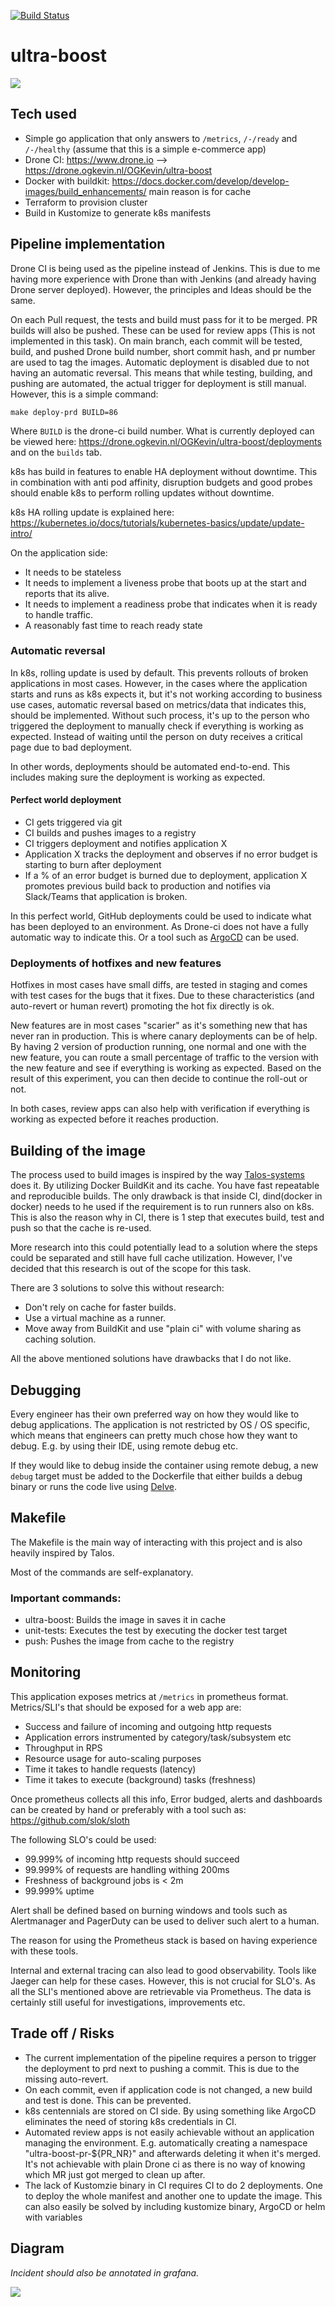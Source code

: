[![Build Status](https://drone.ogkevin.nl/api/badges/OGKevin/ultra-boost/status.svg?ref=refs/heads/main)](https://drone.ogkevin.nl/OGKevin/ultra-boost)

# ultra-boost

![](https://www.nicekicks.com/files/2017/04/image2-3.jpg)

## Tech used

* Simple go application that only answers to `/metrics`, 
  `/-/ready` and `/-/healthy` (assume that this is a simple e-commerce app)
* Drone CI: https://www.drone.io --> https://drone.ogkevin.nl/OGKevin/ultra-boost
* Docker with buildkit: https://docs.docker.com/develop/develop-images/build_enhancements/ main reason is for cache
* Terraform to provision cluster
* Build in Kustomize to generate k8s manifests

## Pipeline implementation

Drone CI is being used as the pipeline instead of Jenkins. This is due to me having more
experience with Drone than with Jenkins (and already having Drone server deployed). 
However, the principles and Ideas should be the same.

On each Pull request, the tests and build must pass for it to be merged.
PR builds will also be pushed. These can be used for review apps (This is not 
implemented in this task).
On main branch, each commit will be tested, build, and pushed
Drone build number, short commit hash, and pr number are used to tag the images.
Automatic deployment is disabled due to not having an automatic reversal.
This means that while testing, building, and pushing are automated,
the actual trigger for deployment is still manual.
However, this is a simple command:

```
make deploy-prd BUILD=86
```

Where `BUILD` is the drone-ci build number. What is currently deployed can be viewed
here: https://drone.ogkevin.nl/OGKevin/ultra-boost/deployments and on the `builds` tab.

k8s has build in features to enable HA deployment without downtime.
This in combination with anti pod affinity, disruption budgets and good probes
should enable k8s to perform rolling updates without downtime.

k8s HA rolling update is explained here: https://kubernetes.io/docs/tutorials/kubernetes-basics/update/update-intro/

On the application side:
* It needs to be stateless
* It needs to implement a liveness probe that boots up at the start and reports that its alive.
* It needs to implement a readiness probe that indicates when it is ready to handle traffic.
* A reasonably fast time to reach ready state

### Automatic reversal

In k8s, rolling update is used by default. This prevents rollouts of broken applications in most cases.
However, in the cases where the application starts and runs as k8s expects it, but it's not working
according to business use cases, automatic reversal based on metrics/data that indicates this, should be implemented.
Without such process, it's up to the person who triggered the deployment to manually check if everything
is working as expected. Instead of waiting until the person on duty receives a critical page due to bad deployment.

In other words, deployments should be automated end-to-end. This includes making sure the deployment is working as
expected.

#### Perfect world deployment

* CI gets triggered via git
* CI builds and pushes images to a registry
* CI triggers deployment and notifies application X
* Application X tracks the deployment and observes if no error budget is starting to burn after deployment
* If a % of an error budget is burned due to deployment, application X promotes previous build back to production
  and notifies via Slack/Teams that application is broken.

In this perfect world, GitHub deployments could be used to indicate what has been deployed to an environment.
As Drone-ci does not have a fully automatic way to indicate this. Or a tool such as
[ArgoCD](https://argoproj.github.io/argo-cd/) can be used.

### Deployments of hotfixes and new features

Hotfixes in most cases have small diffs, are tested in staging and comes with test cases for the bugs that it fixes.
Due to these characteristics (and auto-revert or human revert) promoting the hot fix directly is ok.

New features are in most cases "scarier" as it's something new that has never ran in production. This is where
canary deployments can be of help. By having 2 version of production running, one normal and one with the new feature,
you can route a small percentage of traffic to the version with the new feature and see if everything is
working as expected. Based on the result of this experiment, you can then decide to continue the roll-out or not.

In both cases, review apps can also help with verification if everything is working as expected
before it reaches production.

## Building of the image

The process used to build images is inspired by the way [Talos-systems](https://github.com/talos-systems/talos) does it.
By utilizing Docker BuildKit and its cache. You have fast repeatable and reproducible builds.
The only drawback is that inside CI, dind(docker in docker) needs to he used if the requirement is to run runners also
on k8s.
This is also the reason why in CI, there is 1 step that executes build, test and push so that the cache is re-used.

More research into this could potentially lead to a solution where the steps
could be separated and still have full cache utilization.
However, I've decided that this research is out of the scope for this task.

There are 3 solutions to solve this without research:
* Don't rely on cache for faster builds.
* Use a virtual machine as a runner.
* Move away from BuildKit and use "plain ci" with volume sharing as caching solution.

All the above mentioned solutions have drawbacks that I do not like.

## Debugging

Every engineer has their own preferred way on how they would like to debug applications. The application is
not restricted by OS / OS specific, which means that engineers can pretty much chose how they want to debug.
E.g. by using their IDE, using remote debug etc.

If they would like to debug inside the container using remote debug, a new `debug` target must be added to
the Dockerfile that either builds a debug binary or runs the code live using [Delve](https://github.com/go-delve/delve).

## Makefile

The Makefile is the main way of interacting with this project and is also heavily inspired by Talos.

Most of the commands are self-explanatory.

### Important commands:

* ultra-boost: Builds the image in saves it in cache
* unit-tests: Executes the test by executing the docker test target
* push: Pushes the image from cache to the registry

## Monitoring

This application exposes metrics at `/metrics` in prometheus format. Metrics/SLI's that
should be exposed for a web app are:
* Success and failure of incoming and outgoing http requests
* Application errors instrumented by category/task/subsystem etc
* Throughput in RPS
* Resource usage for auto-scaling purposes
* Time it takes to handle requests (latency)
* Time it takes to execute (background) tasks (freshness)

Once prometheus collects all this info, Error budged, alerts and dashboards can be
created by hand or preferably with a tool such as: https://github.com/slok/sloth

The following SLO's could be used:
* 99.999% of incoming http requests should succeed
* 99.999% of requests are handling withing 200ms
* Freshness of background jobs is < 2m
* 99.999% uptime

Alert shall be defined based on burning windows and tools such as
Alertmanager and PagerDuty can be used to deliver such alert to a human.

The reason for using the Prometheus stack is based on having experience with
these tools.

Internal and external tracing can also lead to good observability. Tools like
Jaeger can help for these cases. However, this is not crucial for SLO's. As
all the SLI's mentioned above are retrievable via Prometheus. The data is certainly
still useful for investigations, improvements etc.

## Trade off / Risks

* The current implementation of the pipeline requires a person to trigger the deployment to prd next to pushing a commit. 
  This is due to the missing auto-revert.
* On each commit, even if application code is not changed, a new build and test is done. This can be prevented.
* k8s centennials are stored on CI side. By using something like ArgoCD eliminates the need of storing k8s credentials 
  in CI.
* Automated review apps is not easily achievable without an application managing the environment. E.g. automatically 
  creating a namespace "ultra-boost-pr-${PR_NR}" and afterwards deleting it when it's merged. It's not achievable with
  plain Drone ci as there is no way of knowing which MR just got merged to clean up after.
* The lack of Kustomzie binary in CI requires CI to do 2 deployments. One to deploy the whole manifest
  and another one to update the image. This can also easily be solved by including kustomize binary, ArgoCD or
  helm with variables

## Diagram

_Incident should also be annotated in grafana._

![](./docs/diagram.png)